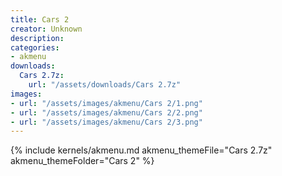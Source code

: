 ```yaml
---
title: Cars 2
creator: Unknown
description: 
categories:
- akmenu
downloads:
  Cars 2.7z:
    url: "/assets/downloads/Cars 2.7z"
images:
- url: "/assets/images/akmenu/Cars 2/1.png"
- url: "/assets/images/akmenu/Cars 2/2.png"
- url: "/assets/images/akmenu/Cars 2/3.png"
---
```


{% include kernels/akmenu.md akmenu_themeFile="Cars 2.7z" akmenu_themeFolder="Cars 2" %}
